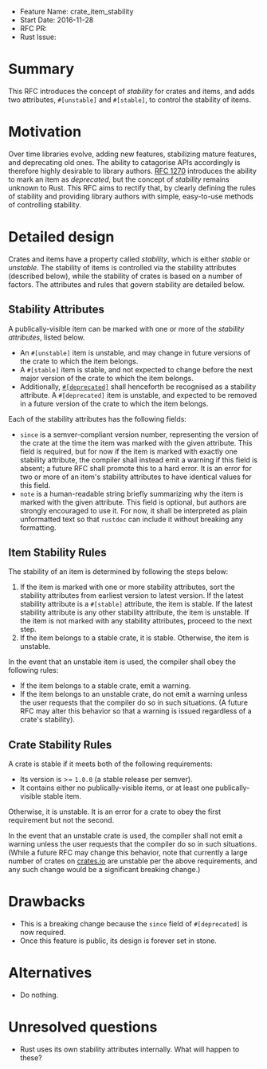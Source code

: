 - Feature Name: crate_item_stability
- Start Date: 2016-11-28
- RFC PR: 
- Rust Issue: 

# Summary
[summary]: #summary

This RFC introduces the concept of *stability* for crates and items, and adds two attributes,
`#[unstable]` and `#[stable]`, to control the stability of items.

# Motivation
[motivation]: #motivation

Over time libraries evolve, adding new features, stabilizing mature features, and deprecating old
ones. The ability to catagorise APIs accordingly is therefore highly desirable to library authors.
[RFC 1270][RFC 1270] introduces the ability to mark an item as *deprecated*, but
the concept of *stability* remains unknown to Rust. This RFC aims to rectify that, by clearly
defining the rules of stability and providing library authors with simple, easy-to-use methods of
controlling stability.

# Detailed design
[design]: #detailed-design

Crates and items have a property called *stability*, which is either *stable* or *unstable*. The
stability of items is controlled via the stability attributes (described below), while the
stability of crates is based on a number of factors. The attributes and rules that govern
stability are detailed below.

## Stability Attributes
[stability-attributes]: #stability-attributes

A publically-visible item can be marked with one or more of the *stability attributes*, listed
below.

* An `#[unstable]` item is unstable, and may change in future versions of the crate to which the
  item belongs.
* A `#[stable]` item is stable, and not expected to change before the next major version of the
  crate to which the item belongs.
* Additionally, [`#[deprecated]`][RFC 1270] shall henceforth be recognised as a stability
  attribute. A `#[deprecated]` item is unstable, and expected to be removed in a future version
  of the crate to which the item belongs.

Each of the stability attributes has the following fields:

* `since` is a semver-compliant version number, representing the version of the crate at the time
  the item was marked with the given attribute. This field is required, but for now if the item
  is marked with exactly one stability attribute, the compiler shall instead emit a warning if
  this field is absent; a future RFC shall promote this to a hard error. It is an error for
  two or more of an item's stability attributes to have identical values for this field.
* `note` is a human-readable string briefly summarizing why the item is marked with the given
  attribute. This field is optional, but authors are strongly encouraged to use it. For now, it
  shall be interpreted as plain unformatted text so that `rustdoc` can include it without
  breaking any formatting.

## Item Stability Rules
[item-stability-rules]: #item-stability-rules

The stability of an item is determined by following the steps below:

1. If the item is marked with one or more stability attributes, sort the stability attributes
   from earliest version to latest version. If the latest stability attribute is a `#[stable]`
   attribute, the item is stable. If the latest stability attribute is any other stability
   attribute, the item is unstable. If the item is not marked with any stability attributes,
   proceed to the next step.
2. If the item belongs to a stable crate, it is stable. Otherwise, the item is unstable.

In the event that an unstable item is used, the compiler shall obey the following rules:

* If the item belongs to a stable crate, emit a warning.
* If the item belongs to an unstable crate, do not emit a warning unless the user requests that
  the compiler do so in such situations. (A future RFC may alter this behavior so that a warning
  is issued regardless of a crate's stability).

## Crate Stability Rules
[crate-stability-rules]: #crate-stability-rules

A crate is stable if it meets both of the following requirements:

* Its version is >= `1.0.0` (a stable release per semver).
* It contains either no publically-visible items, or at least one publically-visible stable
  item.

Otherwise, it is unstable. It is an error for a crate to obey the first requirement but not
the second.

In the event that an unstable crate is used, the compiler shall not emit a warning unless the
user requests that the compiler do so in such situations. (While a future RFC may change this
behavior, note that currently a large number of crates on [crates.io][crates-io] are unstable
per the above requirements, and any such change would be a significant breaking change.)

# Drawbacks
[drawbacks]: #drawbacks

* This is a breaking change because the `since` field of `#[deprecated]` is now required.
* Once this feature is public, its design is forever set in stone.

# Alternatives
[alternatives]: #alternatives

* Do nothing.

# Unresolved questions
[unresolved]: #unresolved-questions

* Rust uses its own stability attributes internally. What will happen to these?

[RFC 1270]: 1270-deprecation.md
[crates-io]: https://crates.io
